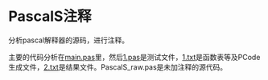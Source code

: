 # PascalS注释

分析pascal解释器的源码，进行注释。

主要的代码分析在[main.pas](https://github.com/ZhaoYi1031/PascalS-comment/blob/master/main.pas)里，然后[1.pas](https://github.com/ZhaoYi1031/PascalS-comment/blob/master/1.pas)是测试文件，[1.txt](https://github.com/ZhaoYi1031/PascalS-comment/blob/master/1.txt)是函数表等及PCode生成文件，[2.txt](https://github.com/ZhaoYi1031/PascalS-comment/blob/master/1.txt)是结果文件。PascalS_raw.pas是未加注释的源代码。




